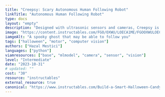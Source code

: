 ```yaml
---
title: "Creepsy: Scary Autonomous Human Following Robot"
linkTitle: "Autonomous Human Following Robot"
type: docs
layout: "empty"
description: "Designed with ultrasonic sensors and cameras, Creepsy is equipped to detect the presence of obstacles and people in its surrounding area. While avoiding the obstacles with the ultrasonic sensor distance measurements, it identifies the living souls using an ML model and object detection, gliding towards them with spectral ease."
image: "https://content.instructables.com/FGO/OXWU/LOECA1ME/FGOOXWULOECA1ME.png?auto=webp&frame=1&width=1024&height=1024&fit=bounds&md=5f0a9499a62d0d3177683b311bb31e91"
iamgeAlt: "A spooky ghost that may be able to follow you"
tags: ["halloween", "motor", "computer vision"]
authors: ["Hazal Mestici"]
languages: ["python"]
viamresources: ["base", "mlmodel", "camera", "sensor", "vision"]
level: "Intermediate"
date: "2023-10-31"
# updated: ""
cost: "30"
resource: "instructables"
external_resource: true
canonical: "https://www.instructables.com/Build-a-Smart-Halloween-Candy-Bowl-Using-Machine-L/"
---
```

